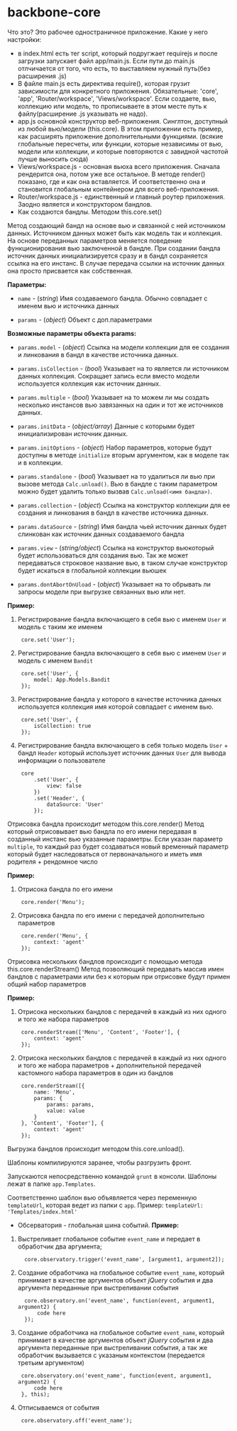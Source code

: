 backbone-core
=============

Что это?
Это рабочее одностраничное приложение. 
Какие у него настройки:
  - в index.html есть тег script, который подругжает requirejs и после загрузки запускает файл app/main.js. Если пути до main.js отлчичается от того, что есть, то выставляем нужный путь(без расширения .js)
  - В файле main.js есть директива require(), которая грузит зависимости для конкретного приложения. Обязательные: 	'core', 'app',    	'Router/workspace', 'Views/workspace'. Если создаете, вью, коллекцию или модель, то прописываете в этом месте путь к файлу(расширение .js указывать не надо).
  - app.js основной конструктор веб-приложения. Синглтон, доступный из любой вью/модели (this.core). В этом приложении есть пример, как расширять приложение дополнительными функциями. (всякие глобальные пересчеты, или функции, которые независимы от вью, модели или коллекции, и которые повторяются с завидной частотой лучше выносить сюда)
  - Views/workspace.js - основная вьюха всего приложения. Сначала рендерится она, потом уже все остальное. В методе render() показано, где и как она вставляется. И соответственно она и становится глобальным контейнером для всего веб-приложения.
  - Router/workspace.js - единственный и главный роутер приложения. Заодно является и конструктором бандлов. 
  - Как создаются бандлы. Методом this.core.set()
		
 Метод создающий бандл на основе вью и связанной с ней источником данных.
 Источником данных может быть как модель так и коллекция.
 На основе переданных параметров меняется поведение функционирования вью заключенной в бандле.
 При создании бандла источник данных инициализируется сразу и в бандл сохраняется ссылка на
 его инстанс. В случае передача ссылки на источник данных она просто присвается как собственная.

 __Параметры:__

 * `name` - (_string_) Имя создаваемого бандла. Обычно совпадает с именем вью и источника данных

 * `params` - (_object_) Объект с доп.параметрами

 __Возможные параметры объекта params:__

 * `params.model` - (_object_) Ссылка на модели коллекции для ее создания и линкования в бандл
 в качестве источника данных.

 * `params.isCollection` - (_bool_) Указывает на то является ли источником данных коллекция. Сокращает
 запись если вместо модели используется коллекция как источник данных.

 * `params.multiple` - (_bool_) Указывает на то можем ли мы создать несколько инстансов вью
 завязанных на один и тот же источников данных.

 * `params.initData` - (_object/array_) Данные с которыми будет инициализирован источник данных.

 * `params.initOptions` - (_object_) Набор параметров, которые будут доступны в методе
 `initialize` вторым аргументом, как в моделе так и в коллекции.

 * `params.standalone` - (_bool_) Указывает на то удалиться ли вью при вызове метода `Calc.unload()`.
 Вью в бандле с таким параметром можно будет удалить только вызвав `Calc.unload(<имя бандла>)`.

 * `params.collection` - (_object_) Ссылка на конструктор коллекции для ее создания и линкования в
 бандл в качестве источника данных.

 * `params.dataSource` - (_string_) Имя бандла чьей источник данных будет слинкован как источник
 данных создаваемого бандла

 * `params.view` - (_string/object_) Ссылка на конструктор вьюкоторый будет использоваться для
 создания вью. Так же может передаваться строковое название вью, в таком случае конструктор
 будет искаться в глобальной коллекции вьюшек

 * `params.dontAbortOnUload` - (_object_) Указывает на то обрывать ли запросы модели при
 выгрузке связанных вью или нет.

 __Пример:__

 1. Регистрирование бандла включающего в себя вью с именем `User` и модель с таким же именем

         core.set('User');

 1. Регистрирование бандла включающего в себя вью с именем `User` и модель c именем `Bandit`

         core.set('User', {
             model: App.Models.Bandit
         });

 1. Регистрирование бандла у которого в качестве источника данных используется коллекция имя
 которой совпадает с именем вью.

         core.set('User', {
             isCollection: true
         });

 1. Регистрирование бандла включающего в себя только модель `User` + бандл `Header` который
 использует источник данных `User` для вывода информации о пользователе

         core
             .set('User', {
                 view: false
             })
             .set('Header', {
                 dataSource: 'User'
             });

Отрисовка бандла происходит методом this.core.render()
 Метод который отрисовывает вью бандла по его имени передавая в созданный инстанс вью
 указанные параметры.
 Если указан параметр `multiple`, то каждый раз будет создаваться новый временный параметр
 который будет наследоваться от первоначального и иметь имя родителя + рендомное число

 __Пример:__

 1. Отрисока бандла по его имени

         core.render('Menu');

 1. Отрисовка бандла по его имени с передачей дополнительно параметров

         core.render('Menu', {
             context: 'agent'
         });


Отрисовка нескольких бандлов происходит с помощью метода this.core.renderStream()
 Метод позволяющий передавать массив имен бандлов с параметрами или без к которым при
 отрисовке будут примен общий набор параметров

 __Пример:__

 1. Отрисока нескольких бандлов с передачей в каждый из них одного и того же набора параметров

         core.renderStream(['Menu', 'Content', 'Footer'], {
             context: 'agent'
         });

 1. Отрисока нескольких бандлов с передачей в каждый из них одного и того же набора
 параметров + дополнительной передачей кастомного набора параметров в один из бандлов

         core.renderStream([{
             name: 'Menu',
             params: {
                 params: params,
                 value: value
             }
         }, 'Content', 'Footer'], {
             context: 'agent'
         });

Выгрузка бандлов происходит методом this.core.unload().

Шаблоны компилируются заранее, чтобы разгрузить фронт.

Запускаются непосредственно командой `grunt` в консоли.
Шаблоны лежат в папке `app.Templates`.

Соответственно шаблон вью объявляется через переменную `templateUrl`, которая ведет из папки с `app`. Пример: `templateUrl: 'Templates/index.html'`

	  
 - Обсерватория - глобальная шина событий.
__Пример:__
1. Выстреливает глобальное событие `event_name` и передает в обработчик два аргумента;

         core.observatory.trigger('event_name', [argument1, argument2]);

1. Создание обработчика на глобальное событие `event_name`, который принимает в качестве
аргументов объект _jQuery_ события и два аргумента переданные при выстреливании события

         core.observatory.on('event_name', function(event, argument1, argument2) {
             code here
         });

 1. Создание обработчика на глобальное событие `event_name`, который принимает в качестве
 аргументов объект _jQuery_ события и два аргумента переданные при выстреливании события,
 а так же обработчик вызывается с указаным контекстом (передается третьим аргументом)

         core.observatory.on('event_name', function(event, argument1, argument2) {
             code here
         }, this);

 1. Отписываемся от события

         core.observatory.off('event_name');